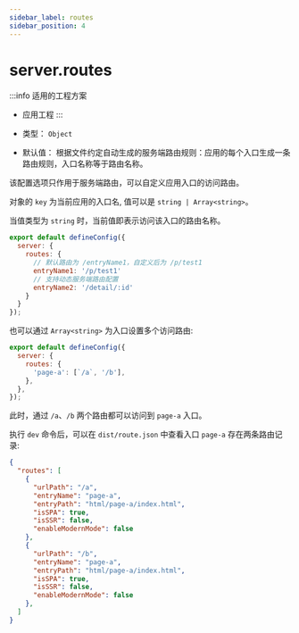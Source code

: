 ```yaml
---
sidebar_label: routes
sidebar_position: 4
---
```


# server.routes

:::info 适用的工程方案
* 应用工程
:::

* 类型： `Object`
* 默认值： 根据文件约定自动生成的服务端路由规则：应用的每个入口生成一条路由规则，入口名称等于路由名称。

该配置选项只作用于服务端路由，可以自定义应用入口的访问路由。

对象的 `key` 为当前应用的入口名, 值可以是 `string | Array<string>`。

当值类型为 `string` 时，当前值即表示访问该入口的路由名称。

```js title="modern.config.js"
export default defineConfig({
  server: {
    routes: {
      // 默认路由为 /entryName1，自定义后为 /p/test1
      entryName1: '/p/test1'
      // 支持动态服务端路由配置
      entryName2: '/detail/:id'
    }
  }
});
```

也可以通过 `Array<string>` 为入口设置多个访问路由:

```js title="modern.config.js"
export default defineConfig({
  server: {
    routes: {
      'page-a': [`/a`, '/b'],
    },
  },
});
```

此时，通过 `/a`、`/b` 两个路由都可以访问到 `page-a` 入口。

执行 `dev` 命令后，可以在 `dist/route.json` 中查看入口 `page-a` 存在两条路由记录:

```json
{
  "routes": [
    {
      "urlPath": "/a",
      "entryName": "page-a",
      "entryPath": "html/page-a/index.html",
      "isSPA": true,
      "isSSR": false,
      "enableModernMode": false
    },
    {
      "urlPath": "/b",
      "entryName": "page-a",
      "entryPath": "html/page-a/index.html",
      "isSPA": true,
      "isSSR": false,
      "enableModernMode": false
    },
  ]
}
```


